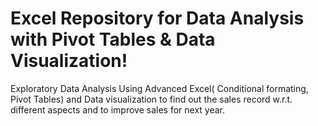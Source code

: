 # Excel Repository for Data Analysis with Pivot Tables & Data Visualization!
Exploratory Data Analysis Using Advanced Excel( Conditional formating, Pivot Tables) and Data visualization to find out the sales record w.r.t. different aspects and to improve sales for next year.
